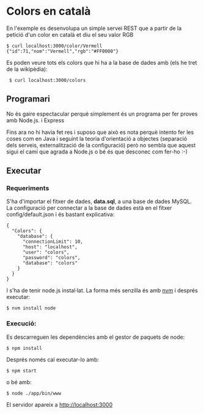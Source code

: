 Colors en català
===============================
En l'exemple es desenvolupa un simple servei REST que a partir de la petició d'un color en català et diu el seu valor RGB

    $ curl localhost:3000/color/Vermell
    {"id":71,"nom":"Vermell","rgb":"#FF0000"}

Es poden veure tots els colors que hi ha a la base de dades amb (els he tret de la wikipèdia):

     $ curl localhost:3000/colors

Programari
-----------------
No és gaire espectacular perquè simplement és un programa per fer proves amb Node.js. i Express 

Fins ara no hi havia fet res i suposo que això es nota perquè intento fer les coses com en Java i seguint la teoria d'orientació a objectes (separació dels serveis, externalització de la configuració) però no sembla que aquest sigui el camí que agrada a Node.js o bé és que desconec com fer-ho :-)

Executar
-----------------

### Requeriments
S'ha d'importar el fitxer de dades, **data.sql**, a una base de dades MySQL. La configuració per connectar a la base de dades està en el fitxer config/default.json i és bastant explicativa:

    {
      "Colors": {
        "database": {
          "connectionLimit": 10,
          "host": "localhost",      
          "user": "colors",
          "password": "colors",
          "database": "colors"      
        }
      }
    }

I s'ha de tenir node.js instal·lat. La forma més senzilla és amb [nvm](https://github.com/creationix/nvm) i després executar:

    $ nvm install node

### Execució:

Es descarreguen les dependències amb el gestor de paquets de node: 

    $ npm install

Després només cal executar-lo amb: 

    $ npm start

o bé amb:

    $ node ./app/bin/www

El servidor apareix a [http://localhost:3000](http://localhost:3000)
